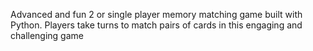 Advanced and fun 2 or single player memory matching game built with Python. Players take turns to match pairs of cards in this engaging and challenging game
